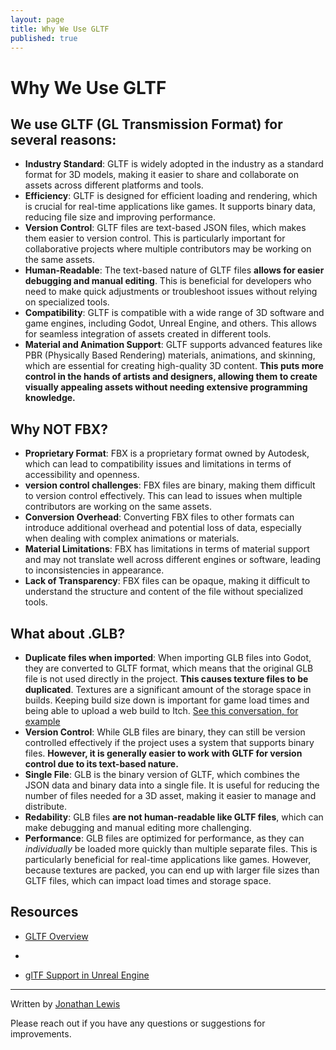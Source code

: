 ```yaml
---
layout: page
title: Why We Use GLTF
published: true
---
```


# Why We Use GLTF

## We use GLTF (GL Transmission Format) for several reasons:

* **Industry Standard**: GLTF is widely adopted in the industry as a standard format for 3D models, making it easier to share and collaborate on assets across different platforms and tools.
* **Efficiency**: GLTF is designed for efficient loading and rendering, which is crucial for real-time applications like games. It supports binary data, reducing file size and improving performance.
* **Version Control**: GLTF files are text-based JSON files, which makes them easier to version control. This is particularly important for collaborative projects where multiple contributors may be working on the same assets.
* **Human-Readable**: The text-based nature of GLTF files __allows for easier debugging and manual editing__. This is beneficial for developers who need to make quick adjustments or troubleshoot issues without relying on specialized tools.
* **Compatibility**: GLTF is compatible with a wide range of 3D software and game engines, including Godot, Unreal Engine, and others. This allows for seamless integration of assets created in different tools.
* **Material and Animation Support**: GLTF supports advanced features like PBR (Physically Based Rendering) materials, animations, and skinning, which are essential for creating high-quality 3D content. __This puts more control in the hands of artists and designers, allowing them to create visually appealing assets without needing extensive programming knowledge.__

## Why NOT FBX?

* **Proprietary Format**: FBX is a proprietary format owned by Autodesk, which can lead to compatibility issues and limitations in terms of accessibility and openness.
* **version control challenges**: FBX files are binary, making them difficult to version control effectively. This can lead to issues when multiple contributors are working on the same assets.
* **Conversion Overhead**: Converting FBX files to other formats can introduce additional overhead and potential loss of data, especially when dealing with complex animations or materials.
* **Material Limitations**: FBX has limitations in terms of material support and may not translate well across different engines or software, leading to inconsistencies in appearance.
* **Lack of Transparency**: FBX files can be opaque, making it difficult to understand the structure and content of the file without specialized tools.

## What about .GLB?

* **Duplicate files when imported**: When importing GLB files into Godot, they are converted to GLTF format, which means that the original GLB file is not used directly in the project. __This causes texture files to be duplicated__. Textures are a significant amount of the storage space in builds. Keeping build size down is important for game load times and being able to upload a web build to Itch. [See this conversation, for example](https://godotforums.org/d/29060-workflow-for-importing-glb-and-editing-materials)
* **Version Control**: While GLB files are binary, they can still be version controlled effectively if the project uses a system that supports binary files. __However, it is generally easier to work with GLTF for version control due to its text-based nature.__
* **Single File**: GLB is the binary version of GLTF, which combines the JSON data and binary data into a single file. It is useful for reducing the number of files needed for a 3D asset, making it easier to manage and distribute.
* **Redability**: GLB files __are not human-readable like GLTF files__, which can make debugging and manual editing more challenging.
* **Performance**: GLB files are optimized for performance, as they can _individually_ be loaded more quickly than multiple separate files. This is particularly beneficial for real-time applications like games. However, because textures are packed, you can end up with larger file sizes than GLTF files, which can impact load times and storage space.


## Resources

* [GLTF Overview](https://www.khronos.org/gltf/)
* 

* [glTF Support in Unreal Engine](https://dev.epicgames.com/documentation/en-us/unreal-engine/gltf-file-format-support-in-unreal-engine)

---

Written by [Jonathan Lewis](https://www.linkedin.com/in/jonathan-david-lewis/)

Please reach out if you have any questions or suggestions for improvements.